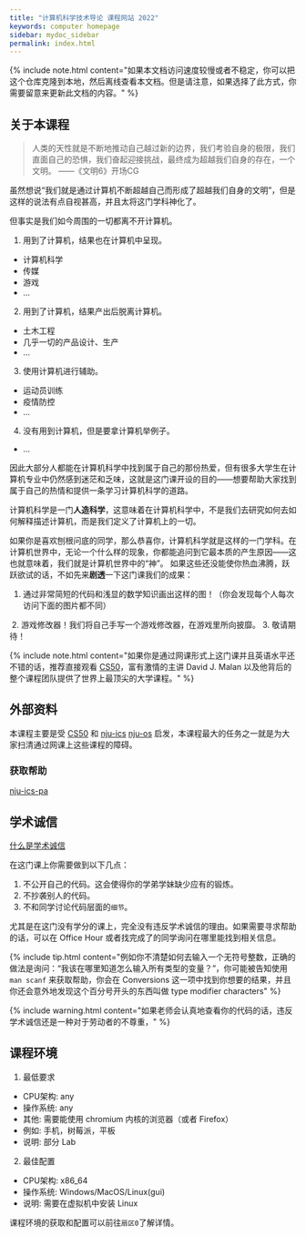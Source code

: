 ```yaml
---
title: "计算机科学技术导论 课程网站 2022"
keywords: computer homepage
sidebar: mydoc_sidebar
permalink: index.html
---
```

{% include note.html content="如果本文档访问速度较慢或者不稳定，你可以把这个仓库克隆到本地，然后离线查看本文档。但是请注意，如果选择了此方式，你需要留意来更新此文档的内容。" %}

## 关于本课程

> 人类的天性就是不断地推动自己越过新的边界，我们考验自身的极限，我们直面自己的恐惧，我们奋起迎接挑战，最终成为超越我们自身的存在，一个文明。 ——《文明6》开场CG

虽然想说“我们就是通过计算机不断超越自己而形成了超越我们自身的文明”，但是这样的说法有点自视甚高，并且太将这门学科神化了。

但事实是我们如今周围的一切都离不开计算机。

1. 用到了计算机，结果也在计算机中呈现。
  - 计算机科学
  - 传媒
  - 游戏
  - ...

2. 用到了计算机，结果产出后脱离计算机。
  - 土木工程
  - 几乎一切的产品设计、生产
  - ...

3. 使用计算机进行辅助。
  - 运动员训练
  - 疫情防控
  - ...

4. 没有用到计算机，但是要拿计算机举例子。
  - ...

因此大部分人都能在计算机科学中找到属于自己的那份热爱，但有很多大学生在计算机专业中仍然感到迷茫和乏味，这就是这门课开设的目的——想要帮助大家找到属于自己的热情和提供一条学习计算机科学的道路。

计算机科学是一门**人造科学**，这意味着在计算机科学中，不是我们去研究如何去如何解释描述计算机，而是我们定义了计算机上的一切。

如果你是喜欢刨根问底的同学，那么恭喜你，计算机科学就是这样的一门学科。在计算机世界中，无论一个什么样的现象，你都能追问到它最本质的产生原因——这也就意味着，我们就是计算机世界中的“神”。
如果这些还没能使你热血沸腾，跃跃欲试的话，不如先来**剧透**一下这门课我们的成果：
1. 通过非常简短的代码和浅显的数学知识画出这样的图！（你会发现每个人每次访问下面的图片都不同）
<img id="mb" src=""/>
2. 游戏修改器！我们将自己手写一个游戏修改器，在游戏里所向披靡。
3. 敬请期待！

<script>
  // 使用 api 渲染图片，兼容不支持 WASM 的浏览器
  function randomInRange(min, max) {
    return Math.random()<0.5? ((1-Math.random()) * (max-min) + min) : (Math.random() * (max - min) + min)
  }
  const mb = document.getElementById('mb')
 
  mb.setAttribute('src','https://service-avb1tv8k-1303953543.hk.apigw.tencentcs.com/release/image?scale='+randomInRange(9e-9,1.5e-7)+'&id=2')
</script>
{% include note.html content="如果你是通过网课形式上这门课并且英语水平还不错的话，推荐直接观看 <a href='https://cs50.harvard.edu/'>CS50</a>，富有激情的主讲 David J. Malan 以及他背后的整个课程团队提供了世界上最顶尖的大学课程。" %}

## 外部资料

本课程主要是受 [CS50](https://cs50.harvard.edu/) 和 [nju-ics](https://nju-projectn.github.io/ics-pa-gitbook/ics2022/) [nju-os](http://jyywiki.cn/OS/2022/) 启发，本课程最大的任务之一就是为大家扫清通过网课上这些课程的障碍。

### 获取帮助

[nju-ics-pa](https://nju-projectn.github.io/ics-pa-gitbook/ics2022/#%E5%A6%82%E4%BD%95%E8%8E%B7%E5%BE%97%E5%B8%AE%E5%8A%A9)

## 学术诚信

[什么是学术诚信](http://integrity.mit.edu/)

在这门课上你需要做到以下几点：
1. 不公开自己的代码。这会使得你的学弟学妹缺少应有的锻炼。
2. 不抄袭别人的代码。
3. 不和同学讨论代码层面的`细节`。

尤其是在这门没有学分的课上，完全没有违反学术诚信的理由。如果需要寻求帮助的话，可以在 Office Hour 或者找完成了的同学询问在哪里能找到相关信息。

{% include tip.html content="例如你不清楚如何去输入一个无符号整数，正确的做法是询问：“我该在哪里知道怎么输入所有类型的变量？”，你可能被告知使用 <code class='language-plaintext highlighter-rouge'>man scanf</code> 来获取帮助，你会在 Conversions 这一项中找到你想要的结果，并且你还会意外地发现这个百分号开头的东西叫做 type modifier characters" %}

{% include warning.html content="如果老师会认真地查看你的代码的话，违反学术诚信还是一种对于劳动者的不尊重，" %}

## 课程环境

1. 最低要求
  - CPU架构: any
  - 操作系统: any
  - 其他: 需要能使用 chromium 内核的浏览器（或者 Firefox）
  - 例如: 手机，树莓派，平板
  - 说明: 部分 Lab
2. 最佳配置
  - CPU架构: x86_64
  - 操作系统: Windows/MacOS/Linux(gui)
  - 说明: 需要在虚拟机中安装 Linux

课程环境的获取和配置可以前往`扇区0`了解详情。


